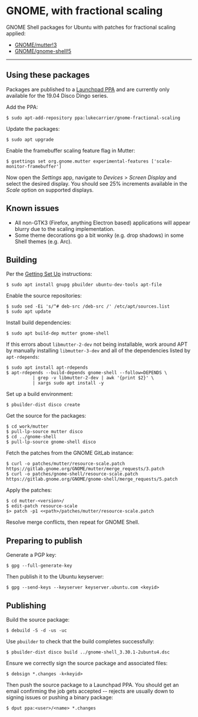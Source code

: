 # GNOME, with fractional scaling

GNOME Shell packages for Ubuntu with patches for fractional scaling applied:

* [GNOME/mutter!3](https://gitlab.gnome.org/GNOME/mutter/merge_requests/3)
* [GNOME/gnome-shell!5](https://gitlab.gnome.org/GNOME/gnome-shell/merge_requests/5)

---

## Using these packages

Packages are published to a [Launchpad PPA](https://launchpad.net/~lukecarrier/+archive/ubuntu/gnome-fractional-scaling) and are currently only available for the 19.04 Disco Dingo series.

Add the PPA:

```
$ sudo apt-add-repository ppa:lukecarrier/gnome-fractional-scaling
```

Update the packages:

```
$ sudo apt upgrade
```

Enable the framebuffer scaling feature flag in Mutter:

```
$ gsettings set org.gnome.mutter experimental-features ['scale-monitor-framebuffer']
```

Now open the _Settings_ app, navigate to _Devices_ > _Screen Display_ and select the desired display. You should see 25% increments available in the _Scale_ option on supported displays.

## Known issues

* All non-GTK3 (Firefox, anything Electron based) applications will appear blurry due to the scaling implementation.
* Some theme decorations go a bit wonky (e.g. drop shadows) in some Shell themes (e.g. Arc).

## Building

Per the [Getting Set Up](https://packaging.ubuntu.com/html/getting-set-up.html) instructions:

```
$ sudo apt install gnupg pbuilder ubuntu-dev-tools apt-file
```

Enable the source repositories:

```
$ sudo sed -Ei 's/^# deb-src /deb-src /' /etc/apt/sources.list
$ sudo apt update
```

Install build dependencies:

```
$ sudo apt build-dep mutter gnome-shell
```

If this errors about `libmutter-2-dev` not being installable, work around APT by manually installing `libmutter-3-dev` and all of the dependencies listed by `apt-rdepends`:

```
$ sudo apt install apt-rdepends
$ apt-rdepends --build-depends gnome-shell --follow=DEPENDS \
          | grep -v libmutter-2-dev | awk '{print $2}' \
          | xargs sudo apt install -y
```

Set up a build environment:

```
$ pbuilder-dist disco create
```

Get the source for the packages:

```
$ cd work/mutter
$ pull-lp-source mutter disco
$ cd ../gnome-shell
$ pull-lp-source gnome-shell disco
```

Fetch the patches from the GNOME GitLab instance:

```
$ curl -o patches/mutter/resource-scale.patch https://gitlab.gnome.org/GNOME/mutter/merge_requests/3.patch
$ curl -o patches/gnome-shell/resource-scale.patch https://gitlab.gnome.org/GNOME/gnome-shell/merge_requests/5.patch
```

Apply the patches:

```
$ cd mutter-<version>/
$ edit-patch resource-scale
$> patch -p1 <<path>/patches/mutter/resource-scale.patch
```

Resolve merge conflicts, then repeat for GNOME Shell.

## Preparing to publish

Generate a PGP key:

```
$ gpg --full-generate-key
```

Then publish it to the Ubuntu keyserver:

```
$ gpg --send-keys --keyserver keyserver.ubuntu.com <keyid>
```

## Publishing

Build the source package:

```
$ debuild -S -d -us -uc
```

Use `pbuilder` to check that the build completes successfully:

```
$ pbuilder-dist disco build ../gnome-shell_3.30.1-2ubuntu4.dsc
```

Ensure we correctly sign the source package and associated files:

```
$ debsign *.changes -k<keyid>
```

Then push the source package to a Launchpad PPA. You should get an email confirming the job gets accepted -- rejects are usually down to signing issues or pushing a binary package:

```
$ dput ppa:<user>/<name> *.changes
```
